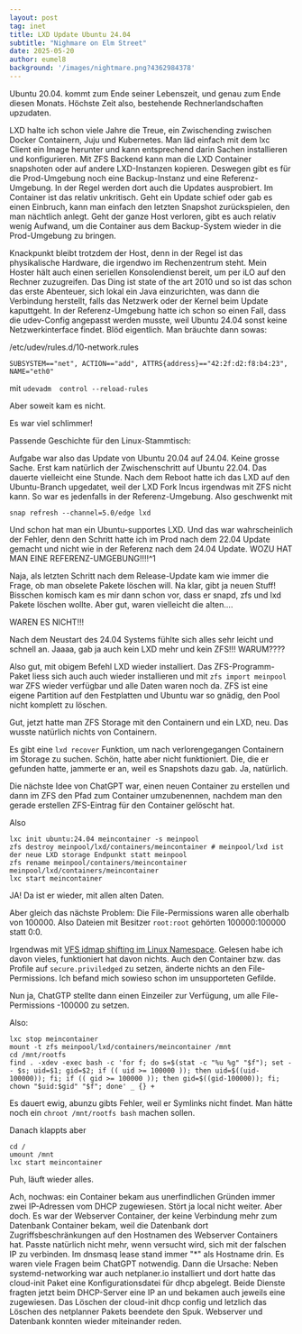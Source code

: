```yaml
---
layout: post
tag: inet
title: LXD Update Ubuntu 24.04
subtitle: "Nighmare on Elm Street"
date: 2025-05-20
author: eumel8
background: '/images/nightmare.png?4362984378'
---
```


Ubuntu 20.04. kommt zum Ende seiner Lebenszeit, und genau zum Ende diesen Monats. Höchste Zeit also, bestehende Rechnerlandschaften upzudaten.

LXD halte ich schon viele Jahre die Treue, ein Zwischending zwischen Docker Containern, Juju und Kubernetes. Man läd einfach mit dem lxc Client ein Image herunter und kann entsprechend darin Sachen installieren und konfigurieren. Mit ZFS Backend kann man die LXD Container snapshoten oder auf andere LXD-Instanzen kopieren. Deswegen gibt es für die Prod-Umgebung noch eine Backup-Instanz und eine Referenz-Umgebung. In der Regel werden dort auch die Updates ausprobiert. 
Im Container ist das relativ unkritisch. Geht ein Update schief oder gab es einen Einbruch, kann man einfach den letzten Snapshot zurückspielen, den man nächtlich anlegt. Geht der ganze Host verloren, gibt es auch relativ wenig Aufwand, um die Container aus dem Backup-System wieder in die Prod-Umgebung zu bringen.

Knackpunkt bleibt trotzdem der Host, denn in der Regel ist das physikalische Hardware, die irgendwo im Rechenzentrum steht. Mein Hoster hält auch einen seriellen Konsolendienst bereit, um per iLO auf den Rechner zuzugreifen. Das Ding ist state of the art 2010 und so ist das schon das erste Abenteuer, sich lokal ein Java einzurichten, was dann die Verbindung herstellt, falls das Netzwerk oder der Kernel beim Update kaputtgeht. In der Referenz-Umgebung hatte ich schon so einen Fall, dass die udev-Config angepasst werden musste, weil Ubuntu 24.04 sonst keine Netzwerkinterface findet. Blöd eigentlich.
Man bräuchte dann sowas:

/etc/udev/rules.d/10-network.rules

```
SUBSYSTEM=="net", ACTION=="add", ATTRS{address}=="42:2f:d2:f8:b4:23", NAME="eth0"
```

mit `udevadm  control --reload-rules`


Aber soweit kam es nicht. 

Es war viel schlimmer!

Passende Geschichte für den Linux-Stammtisch:

Aufgabe war also das Update von Ubuntu 20.04 auf 24.04. Keine grosse Sache. Erst kam natürlich der Zwischenschritt auf Ubuntu 22.04. Das dauerte vielleicht eine Stunde. Nach dem Reboot hatte ich das LXD auf den Ubuntu-Branch upgedatet, weil der LXD Fork Incus irgendwas mit ZFS nicht kann. So war es jedenfalls in der Referenz-Umgebung. Also geschwenkt mit

```
snap refresh --channel=5.0/edge lxd
```

Und schon hat man ein Ubuntu-supportes LXD. Und das war wahrscheinlich der Fehler, denn den Schritt hatte ich im Prod nach dem 22.04 Update gemacht und nicht wie in der Referenz nach dem 24.04 Update. WOZU HAT MAN EINE REFERENZ-UMGEBUNG!!!!^1

Naja, als letzten Schritt nach dem Release-Update kam wie immer die Frage, ob man obselete Pakete löschen will. Na klar, gibt ja neuen Stuff! Bisschen komisch kam es mir dann schon vor, dass er snapd, zfs und lxd Pakete löschen wollte. Aber gut, waren vielleicht die alten....

WAREN ES NICHT!!!

Nach dem Neustart des 24.04 Systems fühlte sich alles sehr leicht und schnell an. Jaaaa, gab ja auch kein LXD mehr und kein ZFS!!! WARUM???? 

Also gut, mit obigem Befehl LXD wieder installiert. Das ZFS-Programm-Paket liess sich auch auch wieder installieren und mit `zfs import meinpool` war ZFS wieder verfügbar und alle Daten waren noch da. ZFS ist eine eigene Partition auf den Festplatten und Ubuntu war so gnädig, den Pool nicht komplett zu löschen.

Gut, jetzt hatte man ZFS Storage mit den Containern und ein LXD, neu. Das wusste natürlich nichts von Containern. 

Es gibt eine `lxd recover` Funktion, um nach verlorengegangen Containern im Storage zu suchen. Schön, hatte aber nicht funktioniert. Die, die er gefunden hatte, jammerte er an, weil es Snapshots dazu gab. Ja, natürlich. 

Die nächste Idee von ChatGPT war, einen neuen Container zu erstellen und dann im ZFS den Pfad zum Container umzubenennen, nachdem man den gerade erstellen ZFS-Eintrag für den Container gelöscht hat.

Also

```
lxc init ubuntu:24.04 meincontainer -s meinpool
zfs destroy meinpool/lxd/containers/meincontainer # meinpool/lxd ist der neue LXD storage Endpunkt statt meinpool
zfs rename meinpool/containers/meincontainer meinpool/lxd/containers/meincontainer
lxc start meincontainer
```

JA! Da ist er wieder, mit allen alten Daten.

Aber gleich das nächste Problem: Die File-Permissions waren alle oberhalb von 100000. Also Dateien mit Besitzer `root:root` gehörten 100000:100000 statt 0:0.

Irgendwas mit [VFS idmap shifting im Linux Namespace](https://discuss.linuxcontainers.org/t/migrating-a-volume-from-an-lxd-3-0-container-to-an-lxd-5-0-container-with-a-couple-hundred-million-files-in-it/16135). Gelesen habe ich davon vieles, funktioniert hat davon nichts. Auch den Container bzw. das Profile auf `secure.priviledged` zu setzen, änderte nichts an den File-Permissions. Ich befand mich sowieso schon im unsupporteten Gefilde.

Nun ja, ChatGTP stellte dann einen Einzeiler zur Verfügung, um alle File-Permissions -100000 zu setzen.

Also:

```
lxc stop meincontainer
mount -t zfs meinpool/lxd/containers/meincontainer /mnt
cd /mnt/rootfs
find . -xdev -exec bash -c 'for f; do s=$(stat -c "%u %g" "$f"); set -- $s; uid=$1; gid=$2; if (( uid >= 100000 )); then uid=$((uid-100000)); fi; if (( gid >= 100000 )); then gid=$((gid-100000)); fi; chown "$uid:$gid" "$f"; done' _ {} +
```

Es dauert ewig, abunzu gibts Fehler, weil er Symlinks nicht findet. Man hätte noch ein `chroot /mnt/rootfs bash` machen sollen.

Danach klappts aber

```
cd /
umount /mnt
lxc start meincontainer
```

Puh, läuft wieder alles.




Ach, nochwas: ein Container bekam aus unerfindlichen Gründen immer zwei IP-Adressen vom DHCP zugewiesen. Stört ja local nicht weiter. Aber doch. Es war der Webserver Container, der keine Verbindung mehr zum Datenbank Container bekam, weil die Datenbank dort Zugriffsbeschränkungen auf den Hostnamen des Webserver Containers hat. Passte natürlich nicht mehr, wenn versucht wird, sich mit der falschen IP zu verbinden. Im dnsmasq lease stand immer "*" als Hostname drin.
Es waren viele Fragen beim ChatGPT notwendig. Dann die Ursache: Neben systemd-networking war auch netplaner.io installiert und dort hatte das cloud-init Paket eine Konfigurationsdatei für dhcp abgelegt. Beide Dienste fragten jetzt beim DHCP-Server eine IP an und bekamen auch jeweils eine zugewiesen. Das Löschen der cloud-init dhcp config und letzlich das Löschen des netplanner Pakets beendete den Spuk. Webserver und Datenbank konnten wieder miteinander reden.
